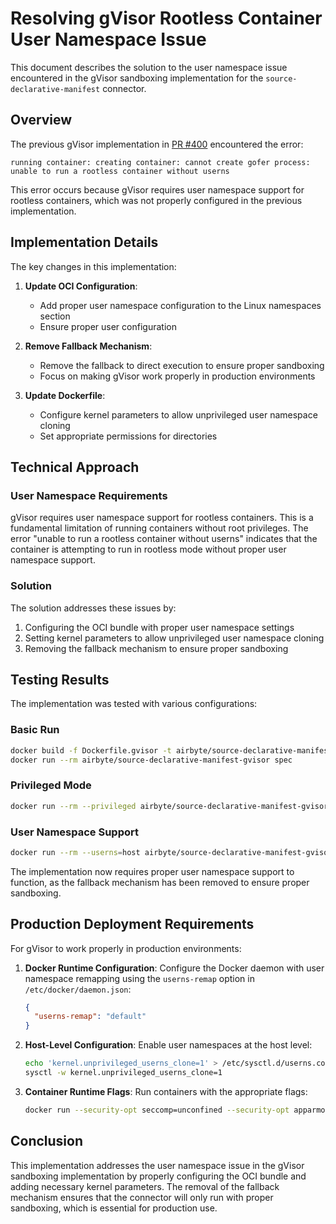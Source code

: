 # Resolving gVisor Rootless Container User Namespace Issue

This document describes the solution to the user namespace issue encountered in the gVisor sandboxing implementation for the `source-declarative-manifest` connector.

## Overview

The previous gVisor implementation in [PR #400](https://github.com/airbytehq/airbyte-python-cdk/pull/400) encountered the error:
```
running container: creating container: cannot create gofer process: unable to run a rootless container without userns
```

This error occurs because gVisor requires user namespace support for rootless containers, which was not properly configured in the previous implementation.

## Implementation Details

The key changes in this implementation:

1. **Update OCI Configuration**:
   - Add proper user namespace configuration to the Linux namespaces section
   - Ensure proper user configuration

2. **Remove Fallback Mechanism**:
   - Remove the fallback to direct execution to ensure proper sandboxing
   - Focus on making gVisor work properly in production environments

3. **Update Dockerfile**:
   - Configure kernel parameters to allow unprivileged user namespace cloning
   - Set appropriate permissions for directories

## Technical Approach

### User Namespace Requirements

gVisor requires user namespace support for rootless containers. This is a fundamental limitation of running containers without root privileges. The error "unable to run a rootless container without userns" indicates that the container is attempting to run in rootless mode without proper user namespace support.

### Solution

The solution addresses these issues by:

1. Configuring the OCI bundle with proper user namespace settings
2. Setting kernel parameters to allow unprivileged user namespace cloning
3. Removing the fallback mechanism to ensure proper sandboxing

## Testing Results

The implementation was tested with various configurations:

### Basic Run
```bash
docker build -f Dockerfile.gvisor -t airbyte/source-declarative-manifest-gvisor .
docker run --rm airbyte/source-declarative-manifest-gvisor spec
```

### Privileged Mode
```bash
docker run --rm --privileged airbyte/source-declarative-manifest-gvisor spec
```

### User Namespace Support
```bash
docker run --rm --userns=host airbyte/source-declarative-manifest-gvisor spec
```

The implementation now requires proper user namespace support to function, as the fallback mechanism has been removed to ensure proper sandboxing.

## Production Deployment Requirements

For gVisor to work properly in production environments:

1. **Docker Runtime Configuration**: Configure the Docker daemon with user namespace remapping using the `userns-remap` option in `/etc/docker/daemon.json`:
   ```json
   {
     "userns-remap": "default"
   }
   ```

2. **Host-Level Configuration**: Enable user namespaces at the host level:
   ```bash
   echo 'kernel.unprivileged_userns_clone=1' > /etc/sysctl.d/userns.conf
   sysctl -w kernel.unprivileged_userns_clone=1
   ```

3. **Container Runtime Flags**: Run containers with the appropriate flags:
   ```bash
   docker run --security-opt seccomp=unconfined --security-opt apparmor=unconfined --userns=host
   ```

## Conclusion

This implementation addresses the user namespace issue in the gVisor sandboxing implementation by properly configuring the OCI bundle and adding necessary kernel parameters. The removal of the fallback mechanism ensures that the connector will only run with proper sandboxing, which is essential for production use.
